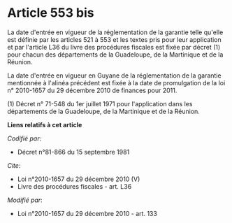 # Article 553 bis

La date d'entrée en vigueur de la réglementation de la garantie telle qu'elle est définie par les articles 521 à 553 et les
textes pris pour leur application et par l'article L36 du livre des procédures fiscales est fixée par décret (1) pour chacun
des départements de la Guadeloupe, de la Martinique et de la Réunion. 

La date d'entrée en vigueur en Guyane de la réglementation de la garantie mentionnée à l'alinéa précédent est fixée à la date
de promulgation de la loi n° 2010-1657 du 29 décembre 2010 de finances pour 2011. 

(1) Décret n° 71-548 du 1er juillet 1971 pour l'application dans les départements de la Guadeloupe, de la Martinique et de la
Réunion.

**Liens relatifs à cet article**

_Codifié par_:

  - Décret n°81-866 du 15 septembre 1981

_Cite_:

  - Loi n°2010-1657 du 29 décembre 2010 (V)
  - Livre des procédures fiscales - art. L36

_Modifié par_:

  - Loi n°2010-1657 du 29 décembre 2010 - art. 133
